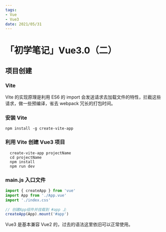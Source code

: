 ```yaml
---
tags:
- Vue
- Vue3
date: 2021/05/31
---
```


# 「初学笔记」Vue3.0（二）
## 项目创建

### Vite
Vite 的实现原理是利用 ES6 的 import 会发送请求去加载文件的特性，拦截这些请求，做一些预编译，省去 webpack 冗长的打包时间。

### 安装 Vite
```
npm install -g create-vite-app
```
### 利用 Vite 创建 Vue3 项目
```
  create-vite-app projectName
  cd projectName
  npm install
  npm run dev
```

### main.js 入口文件
```js
import { createApp } from 'vue'
import App from './App.vue'
import './index.css'
 
// 创建App组件并挂载到 #app 上
createApp(App).mount('#app')
```

Vue3 是基本兼容 Vue2 的，过去的语法这里依旧可以正常使用。